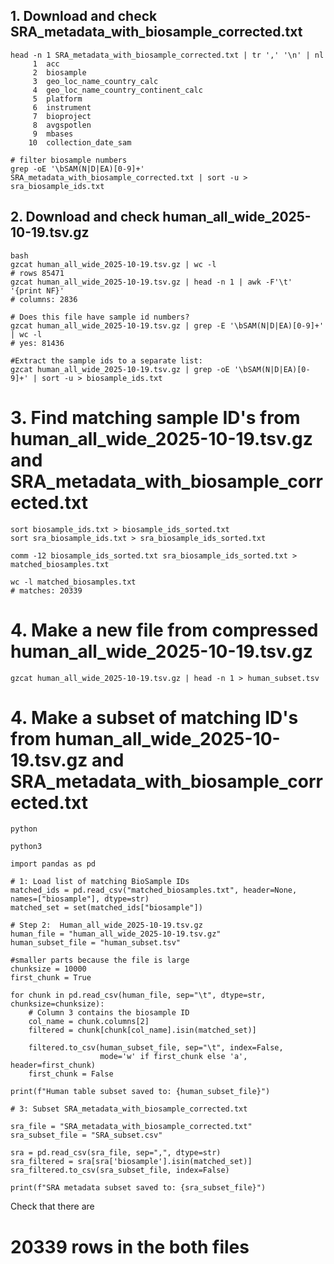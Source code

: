 ## 1. Download and check SRA_metadata_with_biosample_corrected.txt

```
head -n 1 SRA_metadata_with_biosample_corrected.txt | tr ',' '\n' | nl
     1  acc
     2  biosample
     3  geo_loc_name_country_calc
     4  geo_loc_name_country_continent_calc
     5  platform
     6  instrument
     7  bioproject
     8  avgspotlen
     9  mbases
    10  collection_date_sam

# filter biosample numbers
grep -oE '\bSAM(N|D|EA)[0-9]+' SRA_metadata_with_biosample_corrected.txt | sort -u > sra_biosample_ids.txt

```

## 2. Download and check human_all_wide_2025-10-19.tsv.gz

```
bash
gzcat human_all_wide_2025-10-19.tsv.gz | wc -l
# rows 85471
gzcat human_all_wide_2025-10-19.tsv.gz | head -n 1 | awk -F'\t' '{print NF}'
# columns: 2836

# Does this file have sample id numbers?
gzcat human_all_wide_2025-10-19.tsv.gz | grep -E '\bSAM(N|D|EA)[0-9]+' | wc -l
# yes: 81436

#Extract the sample ids to a separate list:
gzcat human_all_wide_2025-10-19.tsv.gz | grep -oE '\bSAM(N|D|EA)[0-9]+' | sort -u > biosample_ids.txt

```

# 3. Find matching sample ID's from human_all_wide_2025-10-19.tsv.gz and SRA_metadata_with_biosample_corrected.txt
```
sort biosample_ids.txt > biosample_ids_sorted.txt
sort sra_biosample_ids.txt > sra_biosample_ids_sorted.txt

comm -12 biosample_ids_sorted.txt sra_biosample_ids_sorted.txt > matched_biosamples.txt

wc -l matched_biosamples.txt
# matches: 20339

```
# 4. Make a new file from compressed human_all_wide_2025-10-19.tsv.gz
```
gzcat human_all_wide_2025-10-19.tsv.gz | head -n 1 > human_subset.tsv

```

# 4. Make a subset of matching ID's from human_all_wide_2025-10-19.tsv.gz and SRA_metadata_with_biosample_corrected.txt

```
python

python3

import pandas as pd

# 1: Load list of matching BioSample IDs
matched_ids = pd.read_csv("matched_biosamples.txt", header=None, names=["biosample"], dtype=str)
matched_set = set(matched_ids["biosample"])

# Step 2:  Human_all_wide_2025-10-19.tsv.gz
human_file = "human_all_wide_2025-10-19.tsv.gz"
human_subset_file = "human_subset.tsv"

#smaller parts because the file is large
chunksize = 10000
first_chunk = True

for chunk in pd.read_csv(human_file, sep="\t", dtype=str, chunksize=chunksize):
    # Column 3 contains the biosample ID
    col_name = chunk.columns[2] 
    filtered = chunk[chunk[col_name].isin(matched_set)]
    
    filtered.to_csv(human_subset_file, sep="\t", index=False,
                    mode='w' if first_chunk else 'a', header=first_chunk)
    first_chunk = False

print(f"Human table subset saved to: {human_subset_file}")

# 3: Subset SRA_metadata_with_biosample_corrected.txt

sra_file = "SRA_metadata_with_biosample_corrected.txt"
sra_subset_file = "SRA_subset.csv"

sra = pd.read_csv(sra_file, sep=",", dtype=str)
sra_filtered = sra[sra['biosample'].isin(matched_set)]
sra_filtered.to_csv(sra_subset_file, index=False)

print(f"SRA metadata subset saved to: {sra_subset_file}")

```


Check that there are
# 20339 rows in the both files
```




